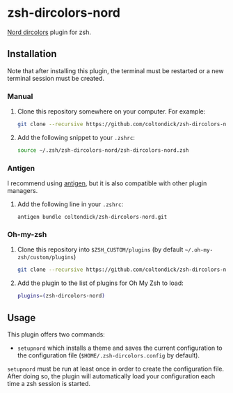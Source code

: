 # zsh-dircolors-nord

[Nord dircolors](https://github.com/arcticicestudio/nord-dircolors.git) plugin for
zsh.

## Installation

Note that after installing this plugin, the terminal must be restarted or a new terminal session must be created.

### Manual

1. Clone this repository somewhere on your computer. For example:

    ```sh
    git clone --recursive https://github.com/coltondick/zsh-dircolors-nord.git ~/.zsh/zsh-dircolors-nord
    ```

2. Add the following snippet to your `.zshrc`:

    ```sh
    source ~/.zsh/zsh-dircolors-nord/zsh-dircolors-nord.zsh
    ```

### Antigen

I recommend using [antigen](https://github.com/zsh-users/antigen), but it is
also compatible with other plugin managers.

1. Add the following line in your `.zshrc`:

    ```
    antigen bundle coltondick/zsh-dircolors-nord.git
    ```

### Oh-my-zsh

1. Clone this repository into `$ZSH_CUSTOM/plugins` (by default `~/.oh-my-zsh/custom/plugins`)

    ```sh
    git clone --recursive https://github.com/coltondick/zsh-dircolors-nord.git $ZSH_CUSTOM/plugins/zsh-dircolors-nord
    ```

2. Add the plugin to the list of plugins for Oh My Zsh to load:

    ```sh
    plugins=(zsh-dircolors-nord)
    ```

## Usage

This plugin offers two commands:

* `setupnord` which installs a theme and saves the current configuration to
  the configuration file (`$HOME/.zsh-dircolors.config` by default).

`setupnord` must be run at least once in order to create the configuration file. After doing so, the plugin will automatically load your configuration each time a zsh session is started.
